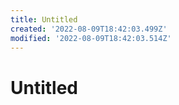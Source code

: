 ```yaml
---
title: Untitled
created: '2022-08-09T18:42:03.499Z'
modified: '2022-08-09T18:42:03.514Z'
---
```


# Untitled
